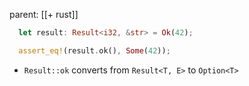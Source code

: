 parent: [[+ rust]]

```rust
  let result: Result<i32, &str> = Ok(42);

  assert_eq!(result.ok(), Some(42));
```

- `Result::ok` converts from `Result<T, E>` to `Option<T>`
